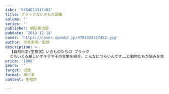 ```yaml
---
isbn: '9784023317482'
title: ブラックないきもの図鑑
volume: ''
series: ''
publisher: 朝日新出版
pubdate: '2018-12-14'
cover: 'https://cover.openbd.jp/9784023317482.jpg'
author: 今泉忠明／監修
description: >-
  【自然科学/生物学】いきものたちの ブラック
  ともいえる厳しいオキテやその生態を紹介。こんなにつらいんです……と動物たちが悩みを告白します。おもしろくて、動物に関するへぇーな知識も身につく。イラストもかわいくて、子どもも大人楽しめる。プレゼントにも最適。
price: '1000'
genre: ''
target: 児童
format: 単行本
content: 生物学

---
```

